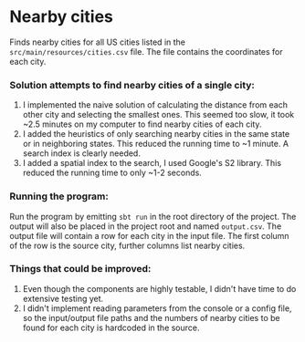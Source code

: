 # Nearby cities

Finds nearby cities for all US cities listed in the `src/main/resources/cities.csv` file. The file contains the coordinates for each city.

### Solution attempts to find nearby cities of a single city:
  1. I implemented the naive solution of calculating the distance from each other city and selecting the smallest ones. This seemed too slow, it took ~2.5 minutes on my computer to find nearby cities of each city.
  3. I added the heuristics of only searching nearby cities in the same state or in neighboring states. This reduced the running time to ~1 minute. A search index is clearly needed.
  4. I added a spatial index to the search, I used Google's S2 library. This reduced the running time to only ~1-2 seconds.

### Running the program:
Run the program by emitting `sbt run` in the root directory of the project. The output will also be placed in the project root and named `output.csv`. 
The output file will contain a row for each city in the input file. The first column of the row is the source city, further columns list nearby cities.

### Things that could be improved:
  1. Even though the components are highly testable, I didn't have time to do extensive testing yet.
  2. I didn't implement reading parameters from the console or a config file, so the input/output file paths and the numbers of nearby cities to be found for each city is hardcoded in the source.
